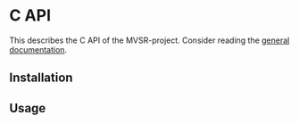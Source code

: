 # C API

<!--hide-in-docs-->
This describes the C API of the MVSR-project. Consider reading the [general documentation](../../README.md).

## Installation

## Usage
